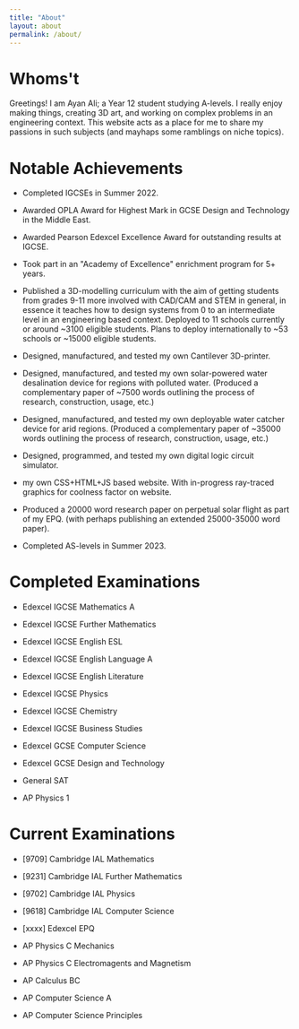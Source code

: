 ```yaml
---
title: "About"
layout: about
permalink: /about/
---
```

# Whoms't
Greetings! I am Ayan Ali; a Year 12 student studying A-levels. I really enjoy making things, creating 3D art, and working on complex problems in an engineering context. This website acts as a place for me to share my passions in such subjects (and mayhaps some ramblings on niche topics).

# Notable Achievements
- Completed IGCSEs in Summer 2022.
- Awarded OPLA Award for Highest Mark in GCSE Design and Technology in the Middle East.
- Awarded Pearson Edexcel Excellence Award for outstanding results at IGCSE.
- Took part in an "Academy of Excellence" enrichment program for 5+ years.

- Published a 3D-modelling curriculum with the aim of getting students from grades 9-11 more involved with CAD/CAM and STEM in general, in essence it teaches how to design systems from 0 to an intermediate level in an engineering based context. Deployed to 11 schools currently or around ~3100 eligible students. Plans to deploy internationally to ~53 schools or ~15000 eligible students.
- Designed, manufactured, and tested my own Cantilever 3D-printer.
- Designed, manufactured, and tested my own solar-powered water desalination device for regions with polluted water. (Produced a complementary paper of ~7500 words outlining the process of research, construction, usage, etc.)
- Designed, manufactured, and tested my own deployable water catcher device for arid regions. (Produced a complementary paper of ~35000 words outlining the process of research, construction, usage, etc.)
- Designed, programmed, and tested my own digital logic circuit simulator.
- my own CSS+HTML+JS based website. With in-progress ray-traced graphics for coolness factor on website.
- Produced a 20000 word research paper on perpetual solar flight as part of my EPQ. (with perhaps publishing an extended 25000-35000 word paper).
- Completed AS-levels in Summer 2023.

# Completed Examinations
- Edexcel IGCSE Mathematics A
- Edexcel IGCSE Further Mathematics
- Edexcel IGCSE English ESL
- Edexcel IGCSE English Language A
- Edexcel IGCSE English Literature
- Edexcel IGCSE Physics
- Edexcel IGCSE Chemistry
- Edexcel IGCSE Business Studies
- Edexcel GCSE Computer Science
- Edexcel GCSE Design and Technology

- General SAT
- AP Physics 1

# Current Examinations
- [9709] Cambridge IAL Mathematics
- [9231] Cambridge IAL Further Mathematics
- [9702] Cambridge IAL Physics
- [9618] Cambridge IAL Computer Science
- [xxxx] Edexcel EPQ

- AP Physics C Mechanics
- AP Physics C Electromagents and Magnetism
- AP Calculus BC
- AP Computer Science A
- AP Computer Science Principles